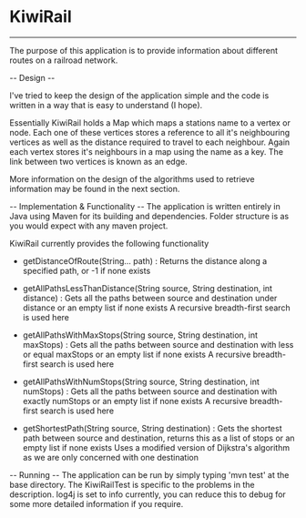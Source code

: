 # KiwiRail
------------------------------
The purpose of this application is to provide information about different routes on a railroad network.

-- Design --

I've tried to keep the design of the application simple and the code is written in a way that is easy to understand (I hope).

Essentially KiwiRail holds a Map which maps a stations name to a vertex or node. Each one of these vertices stores a reference to all it's neighbouring vertices as well as the distance required to travel to each neighbour. Again each vertex stores it's neighbours in a map using the name as a key. The link between two vertices is known as an edge. 

More information on the design of the algorithms used to retrieve information may be found in the next section.

-- Implementation & Functionality --
The application is written entirely in Java using Maven for its building and dependencies. Folder structure is as you would expect with any maven project. 

KiwiRail currently provides the following functionality

- getDistanceOfRoute(String... path) :
  Returns the distance along a specified path, or -1 if none exists

- getAllPathsLessThanDistance(String source, String destination, int distance) :
  Gets all the paths between source and destination under distance or an empty list if none exists
  A recursive breadth-first search is used here

- getAllPathsWithMaxStops(String source, String destination, int maxStops) :
  Gets all the paths between source and destination with less or equal maxStops or an empty list if none exists
  A recursive breadth-first search is used here

- getAllPathsWithNumStops(String source, String destination, int numStops) : 
  Gets all the paths between source and destination with exactly numStops or an empty list if none exists
  A recursive breadth-first search is used here

- getShortestPath(String source, String destination) : 
  Gets the shortest path between source and destination, returns this as a list of stops or an empty list if none    exists
  Uses a modified version of Dijkstra's algorithm as we are only concerned with one destination

-- Running --
The application can be run by simply typing 'mvn test' at the base directory. The KiwiRailTest is specific to the problems in the description. log4j is set to info currently, you can reduce this to debug for some more detailed information if you require.
